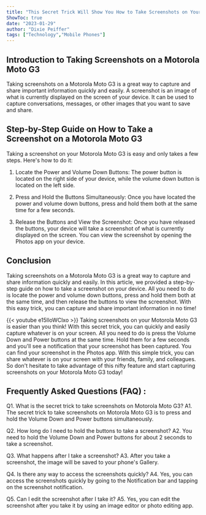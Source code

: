 ```yaml
---
title: "This Secret Trick Will Show You How to Take Screenshots on Your Motorola Moto G3 Instantly!"
ShowToc: true 
date: "2023-01-29"
author: "Dixie Peiffer" 
tags: ["Technology","Mobile Phones"]
---
```

## Introduction to Taking Screenshots on a Motorola Moto G3

Taking screenshots on a Motorola Moto G3 is a great way to capture and share important information quickly and easily. A screenshot is an image of what is currently displayed on the screen of your device. It can be used to capture conversations, messages, or other images that you want to save and share.

## Step-by-Step Guide on How to Take a Screenshot on a Motorola Moto G3

Taking a screenshot on your Motorola Moto G3 is easy and only takes a few steps. Here's how to do it:

1. Locate the Power and Volume Down Buttons: The power button is located on the right side of your device, while the volume down button is located on the left side.

2. Press and Hold the Buttons Simultaneously: Once you have located the power and volume down buttons, press and hold them both at the same time for a few seconds.

3. Release the Buttons and View the Screenshot: Once you have released the buttons, your device will take a screenshot of what is currently displayed on the screen. You can view the screenshot by opening the Photos app on your device.

## Conclusion

Taking screenshots on a Motorola Moto G3 is a great way to capture and share information quickly and easily. In this article, we provided a step-by-step guide on how to take a screenshot on your device. All you need to do is locate the power and volume down buttons, press and hold them both at the same time, and then release the buttons to view the screenshot. With this easy trick, you can capture and share important information in no time!

{{< youtube e15IloWClxo >}} 
Taking screenshots on your Motorola Moto G3 is easier than you think! With this secret trick, you can quickly and easily capture whatever is on your screen. All you need to do is press the Volume Down and Power buttons at the same time. Hold them for a few seconds and you'll see a notification that your screenshot has been captured. You can find your screenshot in the Photos app. With this simple trick, you can share whatever is on your screen with your friends, family, and colleagues. So don't hesitate to take advantage of this nifty feature and start capturing screenshots on your Motorola Moto G3 today!

## Frequently Asked Questions (FAQ) :
Q1. What is the secret trick to take screenshots on Motorola Moto G3?
A1. The secret trick to take screenshots on Motorola Moto G3 is to press and hold the Volume Down and Power buttons simultaneously.

Q2. How long do I need to hold the buttons to take a screenshot?
A2. You need to hold the Volume Down and Power buttons for about 2 seconds to take a screenshot.

Q3. What happens after I take a screenshot?
A3. After you take a screenshot, the image will be saved to your phone's Gallery.

Q4. Is there any way to access the screenshots quickly?
A4. Yes, you can access the screenshots quickly by going to the Notification bar and tapping on the screenshot notification.

Q5. Can I edit the screenshot after I take it?
A5. Yes, you can edit the screenshot after you take it by using an image editor or photo editing app.



